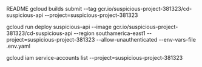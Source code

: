 README
gcloud builds submit --tag gcr.io/suspicious-project-381323/cd-suspicious-api --project=suspicious-project-381323

gcloud run deploy suspicious-api --image gcr.io/suspicious-project-381323/cd-suspicious-api --region southamerica-east1 --project=suspicious-project-381323 --allow-unauthenticated --env-vars-file .env.yaml

gcloud iam service-accounts list --project=suspicious-project-381323
